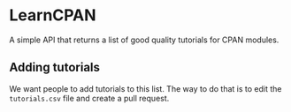 # LearnCPAN

A simple API that returns a list of good quality tutorials for CPAN modules.

## Adding tutorials

We want people to add tutorials to this list. The way to do that is to edit
the `tutorials.csv` file and create a pull request.
